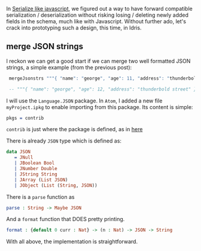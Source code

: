 In [Serialize like javascript](./serialize-like-javascript), we figured out a way to have forward compatible serialization / deserialization without risking losing / deleting newly added fields in the schema, much like with Javascript. Without further ado, let's crack into prototyping such a design, this time, in Idris.

## merge JSON strings

I reckon we can get a good start if we can merge two well formatted JSON strings, a simple example (from the previous post):

```idris
 mergeJsonstrs """{ "name": "george", "age": 11, "address": "thunderbold street" }""" """{ "name": "george", "age": 12 }"""

 -- """{ "name": "george", "age": 12, "address": "thunderbold street" }"""
```

I will use the `Language.JSON` package. In `Atom`, I added a new file `myProject.ipkg` to enable importing from this package. Its content is simple:

```idris
pkgs = contrib
```

`contrib` is just where the package is defined, as in [here](https://github.com/idris-lang/Idris-dev/blob/master/libs/contrib/Language/JSON.idr)

There is already `JSON` type which is defined as:

```Idris
data JSON
   = JNull
   | JBoolean Bool
   | JNumber Double
   | JString String
   | JArray (List JSON)
   | JObject (List (String, JSON))
```

There is a `parse` function as
```idris
parse : String -> Maybe JSON
```

And a `format` function that DOES pretty printing.

```idris
format : {default 0 curr : Nat} -> (n : Nat) -> JSON -> String
```

With all above, the implementation is straightforward.
